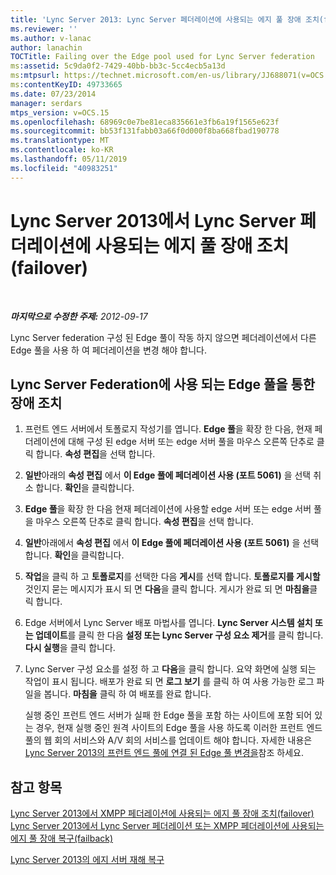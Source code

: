 ```yaml
---
title: 'Lync Server 2013: Lync Server 페더레이션에 사용되는 에지 풀 장애 조치(failover)'
ms.reviewer: ''
ms.author: v-lanac
author: lanachin
TOCTitle: Failing over the Edge pool used for Lync Server federation
ms:assetid: 5c9da0f2-7429-40bb-bb3c-5cc4ecb5a13d
ms:mtpsurl: https://technet.microsoft.com/en-us/library/JJ688071(v=OCS.15)
ms:contentKeyID: 49733665
ms.date: 07/23/2014
manager: serdars
mtps_version: v=OCS.15
ms.openlocfilehash: 68969c0e7be81eca835661e3fb6a19f1565e623f
ms.sourcegitcommit: bb53f131fabb03a66f0d000f8ba668fbad190778
ms.translationtype: MT
ms.contentlocale: ko-KR
ms.lasthandoff: 05/11/2019
ms.locfileid: "40983251"
---
```

<div data-xmlns="http://www.w3.org/1999/xhtml">

<div class="topic" data-xmlns="http://www.w3.org/1999/xhtml" data-msxsl="urn:schemas-microsoft-com:xslt" data-cs="http://msdn.microsoft.com/en-us/">

<div data-asp="http://msdn2.microsoft.com/asp">

# <a name="failing-over-the-edge-pool-used-for-lync-server-federation-in-lync-server-2013"></a>Lync Server 2013에서 Lync Server 페더레이션에 사용되는 에지 풀 장애 조치(failover)

</div>

<div id="mainSection">

<div id="mainBody">

<span> </span>

_**마지막으로 수정한 주제:** 2012-09-17_

Lync Server federation 구성 된 Edge 풀이 작동 하지 않으면 페더레이션에서 다른 Edge 풀을 사용 하 여 페더레이션을 변경 해야 합니다.

<div>

## <a name="failing-over-the-edge-pool-used-for-lync-server-federation"></a>Lync Server Federation에 사용 되는 Edge 풀을 통한 장애 조치

1.  프런트 엔드 서버에서 토폴로지 작성기를 엽니다. **Edge 풀**을 확장 한 다음, 현재 페더레이션에 대해 구성 된 edge 서버 또는 edge 서버 풀을 마우스 오른쪽 단추로 클릭 합니다. **속성 편집**을 선택 합니다.

2.  **일반**아래의 **속성 편집** 에서 **이 Edge 풀에 페더레이션 사용 (포트 5061)** 을 선택 취소 합니다. **확인**을 클릭합니다.

3.  **Edge 풀**을 확장 한 다음 현재 페더레이션에 사용할 edge 서버 또는 edge 서버 풀을 마우스 오른쪽 단추로 클릭 합니다. **속성 편집**을 선택 합니다.

4.  **일반**아래에서 **속성 편집** 에서 **이 Edge 풀에 페더레이션 사용 (포트 5061)** 을 선택 합니다. **확인**을 클릭합니다.

5.  **작업**을 클릭 하 고 **토폴로지**를 선택한 다음 **게시**를 선택 합니다. **토폴로지를 게시할**것인지 묻는 메시지가 표시 되 면 **다음**을 클릭 합니다. 게시가 완료 되 면 **마침을**클릭 합니다.

6.  Edge 서버에서 Lync Server 배포 마법사를 엽니다. **Lync Server 시스템 설치 또는 업데이트**를 클릭 한 다음 **설정 또는 Lync Server 구성 요소 제거**를 클릭 합니다. **다시 실행**을 클릭 합니다.

7.  Lync Server 구성 요소를 설정 하 고 **다음**을 클릭 합니다. 요약 화면에 실행 되는 작업이 표시 됩니다. 배포가 완료 되 면 **로그 보기** 를 클릭 하 여 사용 가능한 로그 파일을 봅니다. **마침을** 클릭 하 여 배포를 완료 합니다.
    
    실행 중인 프런트 엔드 서버가 실패 한 Edge 풀을 포함 하는 사이트에 포함 되어 있는 경우, 현재 실행 중인 원격 사이트의 Edge 풀을 사용 하도록 이러한 프런트 엔드 풀의 웹 회의 서비스와 A/V 회의 서비스를 업데이트 해야 합니다. 자세한 내용은 [Lync Server 2013의 프런트 엔드 풀에 연결 된 Edge 풀 변경을](lync-server-2013-changing-the-edge-pool-associated-with-a-front-end-pool.md)참조 하세요.

</div>

<div>

## <a name="see-also"></a>참고 항목


[Lync Server 2013에서 XMPP 페더레이션에 사용되는 에지 풀 장애 조치(failover)](lync-server-2013-failing-over-the-edge-pool-used-for-xmpp-federation.md)  
[Lync Server 2013에서 Lync Server 페더레이션 또는 XMPP 페더레이션에 사용되는 에지 풀 장애 복구(failback)](lync-server-2013-failing-back-the-edge-pool-used-for-lync-server-federation-or-xmpp-federation.md)  


[Lync Server 2013의 에지 서버 재해 복구](lync-server-2013-edge-server-disaster-recovery.md)  
  

</div>

</div>

<span> </span>

</div>

</div>

</div>

